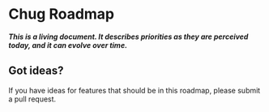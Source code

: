 # Chug Roadmap

***This is a living document. It describes priorities as they are perceived
today, and it can evolve over time.***

## Got ideas?
If you have ideas for features that should be in this roadmap, please submit
a pull request.

